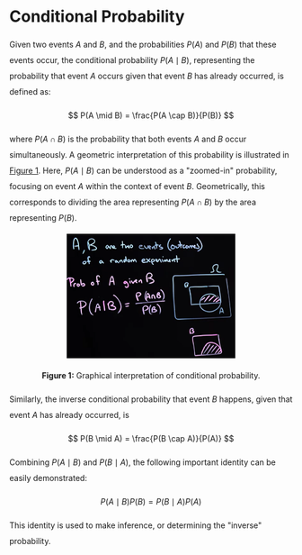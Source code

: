 <style> 
  p {line-height: 2;}
  ul {line-height: 2;}
</style>

# Conditional Probability

Given two events $A$ and $B$, and the probabilities $P(A)$ and $P(B)$ that these events occur, the conditional
probability $P(A \mid B)$, representing the probability that event $A$ occurs given that event $B$ has already occurred,
is defined as:

$$
P(A \mid B) = \frac{P(A \cap B)}{P(B)}
$$

where $P(A \cap B)$ is the probability that both events $A$ and $B$ occur simultaneously.
A geometric interpretation of this probability is illustrated in [Figure 1](#conditional_probability).
Here, $P(A \mid B)$ can be understood as a "zoomed-in" probability, focusing on event $A$ within the context of
event $B$. Geometrically, this corresponds to dividing the area representing $P(A \cap B)$ by the area
representing $P(B)$.
<div id="conditional_probability" align="center">
    <img src="../figures/conditional_probability.png" alt="" width="300">
    <p><b>Figure 1:</b> Graphical interpretation of conditional probability.</p>
</div>

Similarly, the inverse conditional probability that event $B$ happens, given that event $A$ has already occurred, is

$$
P(B \mid A) = \frac{P(B \cap A)}{P(A)}
$$

Combining $P(A \mid B)$ and $P(B \mid A)$, the following important identity can be easily demonstrated:

$$
P(A \mid B) P(B) = P(B \mid A) P(A)
$$

This identity is used to make inference, or determining the "inverse" probability.




